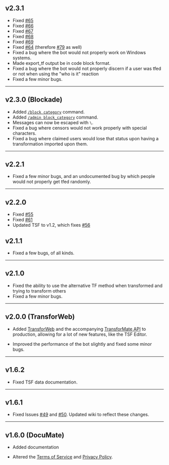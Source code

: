 ## v2.3.1
- Fixed [#65](https://github.com/dorythecat/TransforMate/issues/65)
- Fixed [#66](https://github.com/dorythecat/TransforMate/issues/66)
- Fixed [#67](https://github.com/dorythecat/TransforMate/issues/67)
- Fixed [#68](https://github.com/dorythecat/TransforMate/issues/68)
- Fixed [#69](https://github.com/dorythecat/TransforMate/issues/69)
- Fixed [#64](https://github.com/dorythecat/TransforMate/issues/64)
  (therefore [#79](https://github.com/dorythecat/TransforMate/issues/79) as well)
- Fixed a bug where the bot would not properly work on Windows systems.
- Made export_tf output be in code block format.
- Fixed a bug where the bot would not properly discern if a user was tfed or
  not when using the "who is it" reaction
- Fixed a few minor bugs.

---

## v2.3.0 (Blockade)
- Added [`/block category`](commands/block/category.md) command.
- Added [`/admin block_category`](commands/admin/block_category.md) command.
- Messages can now be escaped with `\`.
- Fixed a bug where censors would not work properly with special characters.
- Fixed a bug where claimed users would lose that status upon having a transformation
  imported upon them.

---

## v2.2.1
- Fixed a few minor bugs, and an undocumented bug by which people
  would not properly get tfed randomly.

---

## v2.2.0
- Fixed [#55](https://github.com/dorythecat/TransforMate/issues/55)
- Fixed [#61](https://github.com/dorythecat/TransforMate/issues/61)
- Updated TSF to v1.2, which fixes [#56](https://github.com/dorythecat/TransforMate/issues/56)

## v2.1.1
- Fixed a few bugs, of all kinds.

---

## v2.1.0
- Fixed the ability to use the alternative TF method when transformed and
  trying to transform others
- Fixed a few minor bugs.

---

## v2.0.0 (TransforWeb)
- Added [TransforWeb](http://www.transformate.live/) and the accompanying
  [TransforMate API](http://api.transformate.live/) to production, allowing
  for a lot of new features, like the TSF Editor.

- Improved the performance of the bot slightly and fixed some minor bugs.

---

## v1.6.2
- Fixed TSF data documentation.

---

## v1.6.1
- Fixed Issues [#49](https://github.com/dorythecat/TransforMate/issues/49) and
  [#50](https://github.com/dorythecat/TransforMate/issues/50). Updated wiki to
  reflect these changes.

---

## v1.6.0 (DocuMate)
- Added documentation

- Altered the [Terms of Service](legal/tos.md) and
  [Privacy Policy](legal/privacy_policy.md).